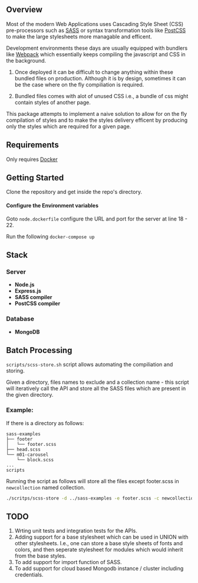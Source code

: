 ## Overview

Most of the modern Web Applications uses Cascading Style Sheet (CSS) pre-processors such as [SASS](https://sass-lang.com/documentation/) or syntax transformation tools like [PostCSS](https://postcss.org/docs/postcss-architecture) to make the large stylesheets more managable and efficent. 

Development environments these days are usually equipped with bundlers like [Webpack](https://webpack.js.org/loaders/css-loader/) which essentially keeps compiling the javascript and CSS in the background. 

1. Once deployed it can be difficult to change anything within these bundled files on production. Although it is by design, sometimes it can be the case where on the fly compiliation is required.

2. Bundled files comes with alot of unused CSS i.e., a bundle of css might contain styles of another page. 

This package attempts to implement a naive solution to allow for on the fly compilation of styles and to make the styles delivery efficent by producing only the styles which are required for a given page. 


## Requirements

Only requires [Docker](https://docs.docker.com/)

## Getting Started

Clone the repository and get inside the repo's directory. 

#### Configure the Environment variables
Goto ```node.dockerfile``` configure the URL and port for the server at line 18 - 22.

Run the following
```docker-compose up```



## Stack

### Server
- **Node.js**
- **Express.js**
- **SASS compiler**
- **PostCSS compiler**

### Database
- **MongoDB** 


## Batch Processing

```scripts/scss-store.sh``` script allows automating the compiliation and storing. 

Given a directory, files names to exclude and a collection name - this script will iteratively call the API and store all the SASS files which are present in the given directory. 

### Example:

If there is a directory as follows:

```
sass-examples
├── footer
│   └── footer.scss
├── head.scss
└── m01-carousel
    └── block.scss
...
scripts
```

Running the script as follows will store all the files except footer.scss in ```newcollection``` named collection.

```bash
./scritps/scss-store -d ../sass-examples -e footer.scss -c newcollection
```


## TODO

1. Wrting unit tests and integration tests for the APIs.
2. Adding support for a base stylesheet which can be used in UNION with other stylesheets. I.e., one can store a base style sheets of fonts and colors, and then seperate stylesheet for modules which would inherit from the base styles. 
3. To add support for import function of SASS. 
4. To add support for cloud based Mongodb instance / cluster including credentials.

